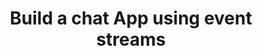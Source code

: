 ---
title: Build a chat App using event streams
desc: Build a fully functional chat App with real-time notifications, and online/offline status indicator using Fluvio durable data streams.
tags:
  - node
githubAuthors:
  - simlay
  - ajhunyady
difficulty: medium
weight: 100
---